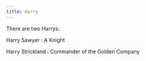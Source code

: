 ```yaml
---
title: Harry
---
```


There are two Harrys:

Harry Sawyer : A Knight

Harry Strickland : Commander of the Golden Company



